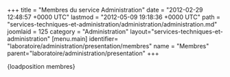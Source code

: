 +++
title = "Membres du service Administration"
date = "2012-02-29 12:48:57 +0000 UTC"
lastmod = "2012-05-09 19:18:36 +0000 UTC"
path = "services-techniques-et-administration/administration/administration.md"
joomlaid = 125
category = "Administration"
layout="services-techniques-et-administration"
[menu.main]
  identifier= "laboratoire/administration/presentation/membres"
  name = "Membres"
  parent="laboratoire/administration/presentation"
+++
<p>{loadposition membres}</p>